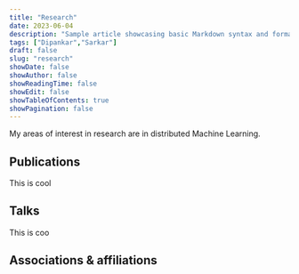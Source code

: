 ```yaml
---
title: "Research"
date: 2023-06-04
description: "Sample article showcasing basic Markdown syntax and formatting for HTML elements."
tags: ["Dipankar","Sarkar"]
draft: false
slug: "research"
showDate: false
showAuthor: false
showReadingTime: false
showEdit: false
showTableOfContents: true
showPagination: false
---
```


My areas of interest in research are in distributed Machine Learning. 

## Publications 

This is cool

## Talks

This is coo

## Associations & affiliations


